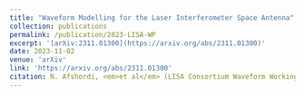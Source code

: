 ```yaml
---
title: "Waveform Modelling for the Laser Interferometer Space Antenna"
collection: publications
permalink: /publication/2023-LISA-WP
excerpt: '[arXiv:2311.01300](https://arxiv.org/abs/2311.01300)'
date: 2023-11-02
venue: 'arXiv'
link: 'https://arxiv.org/abs/2311.01300'
citation: N. Afshordi, <em>et al</em> (LISA Consortium Waveform Working Group). Waveform Modelling for the Laser Interferometer Space Antenna. <em>arXiv:2311.01300</em>.'
---
```

